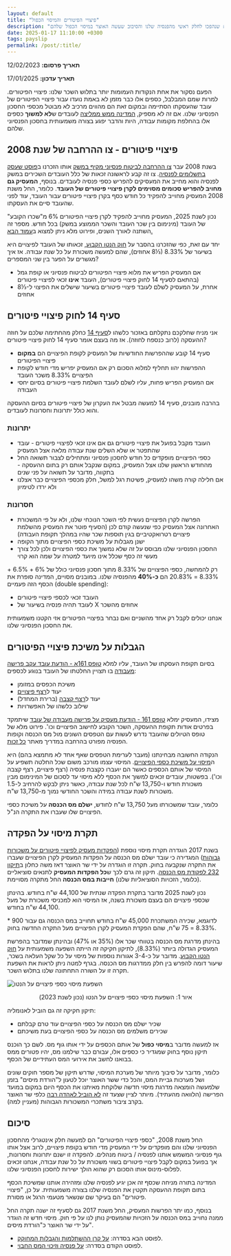 ```yaml
---
layout: default
title: "פיצויי הפיטורים והמיסוי הכפול"
description: "על פיצויי הפיטורים שנהפכו לחלק ראשי מהפנסיה שלנו והסיבוב שעשה האוצר במיסוי הכפול שלהם"
date: 2025-01-17 11:10:00 +0300
tags: payslip
permalink: /post/:title/
---
```

**תאריך פרסום:** 12/02/2023

**תאריך עדכון:** 17/01/2025

הפעם נסקור את אחת הנקודות העמומות יותר בתלוש השכר שלנו: פיצויי הפיטורים. למרות שמם המבלבל, כספים אלו כבר מזמן לא באמת נועדו עבור פיצויי הפיטורים של עובד שהעסקתו הסתיימה ובמקום זאת הם מהווים מרכיב לא מבוטל מכספי החסכון הפנסיוני שלנו. אם זה לא מספיק, [המדינה ממש ממליצה](https://www.kolzchut.org.il/he/%D7%A4%D7%99%D7%A6%D7%95%D7%99%D7%99_%D7%A4%D7%99%D7%98%D7%95%D7%A8%D7%99%D7%9D_%D7%9C%D7%A2%D7%95%D7%91%D7%93_%D7%A9%D7%94%D7%AA%D7%A4%D7%98%D7%A8) לעובדים ש**לא למשוך** כספים אלו בהחלפת מקומות עבודה, היות והדבר יפגע בצורה משמעותית בחסכון הפנסיוני שלהם.


## פיצויי פיטורים - צו ההרחבה של שנת 2008
בשנת 2008 עבר [צו ההרחבה לביטוח פנסיוני מקיף במשק](https://www.kolzchut.org.il/he/%D7%A6%D7%95_%D7%94%D7%A8%D7%97%D7%91%D7%94_%D7%9C%D7%91%D7%99%D7%98%D7%95%D7%97_%D7%A4%D7%A0%D7%A1%D7%99%D7%95%D7%A0%D7%99_%D7%9E%D7%A7%D7%99%D7%A3_%D7%91%D7%9E%D7%A9%D7%A7) אותו הזכרנו ב[פוסט שעסק בתשלומים לפנסיה](../על-פנסיה-וזיכוי-המס-החבוי/). צו זה קבע לראשונה זכאות של כלל העובדים השכירים במשק לפנסיה והוא מחייב את המעסיקים להפריש כספי פנסיה לעובדים. בנוסף, **המעסיק גם מחויב להפריש סכומים מסוימים לקרן פיצויי פיטורים של העובד**. כלומר, החל משנת 2008 המעסיק מחוייב להפקיד כל חודש כסף בקרן פיצויי פיטורים עבור העובד, עוד לפני שהעובד סיים את העסקתו.


נכון לשנת 2025, המעסיק מחוייב להפקיד לקרן פיצויי הפיטורים 6% מ"שכרו הקובע" של העובד (מינימום בין שכר העובד והשכר הממוצע במשק) בכל חודש. מספר זה השתנה לאורך השנים, ופירוט מלא ניתן למצוא ב[עמוד הבא.](https://www.kolzchut.org.il/he/%D7%97%D7%95%D7%91%D7%AA_%D7%91%D7%99%D7%98%D7%95%D7%97_%D7%A4%D7%A0%D7%A1%D7%99%D7%95%D7%A0%D7%99_%D7%9C%D7%A2%D7%95%D7%91%D7%93%D7%99%D7%9D#.D7.A9.D7.99.D7.A2.D7.95.D7.A8.D7.99_.D7.94.D7.94.D7.A4.D7.A8.D7.A9.D7.95.D7.AA_.D7.9E.D7.A9.D7.9B.D7.A8_.D7.94.D7.A2.D7.95.D7.91.D7.93)


יחד עם זאת, כפי שהזכרנו בהסבר על [חוק הנטו הקבוע](../חוק-הנטו-הקבוע/), זכאותו של העובד לפיצויים היא בשיעור של 8.33% (⅓8 אחוזים), שהם למעשה משכורת על כל שנת עבודה. אז איך מגשרים על הפער בין שני המספרים?
* אם המעסיק הפריש את מלוא פיצויי הפיטורים לביטוח פנסיוני או קופת גמל (בהתאם לסעיף 14 לחוק פיצויי פיטורים), העובד **אינו** זכאי לפיצויי פיטורים
* אחרת, על המעסיק לשלם לעובד פיצויי פיטורים בשיעור שישלים את הפיצוי ל-⅓8 אחוזים

## סעיף 14 לחוק פיצויי פיטורים
אני מניח שחלקכם נתקלתם באזכור כלשהו ל[סעיף 14](https://www.kolzchut.org.il/he/%D7%A1%D7%A2%D7%99%D7%A3_14_%D7%9C%D7%97%D7%95%D7%A7_%D7%A4%D7%99%D7%A6%D7%95%D7%99%D7%99_%D7%A4%D7%99%D7%98%D7%95%D7%A8%D7%99%D7%9D) כחלק מהחתימה שלכם על חוזה ההעסקה (לרוב כנספח לחוזה). אז מה בעצם אומר סעיף 14 לחוק פיצויי פיטורים?
* סעיף 14 קובע שההפרשות החודשיות של המעסיק לקופת הפיצויים הם **במקום** פיצויי הפיטורים
* ההפרשות יהוו תחליף למלוא הסכום רק אם המעסיק יפריש מדי חודש לקופת הפיצויים 8.33% משכר העובד
* אם המעסיק הפריש פחות, עליו לשלם לעובד השלמת פיצויי פיטורים בסיום יחסי העבודה

בהרבה מובנים, סעיף 14 למעשה מבטל את העקרון של פיצויי פיטורים בסיום ההעסקה והוא כולל יתרונות וחסרונות לעובדים.


### יתרונות
* העובד מקבל בפועל את פיצויי פיטורים גם אם אינו זכאי לפיצויי פיטורים - עובד שהתפטר או שלא השלים שנת עבודה מלאה אצל המעסיק
* כספי הפיצויים מופקדים כל חודש לחסכון פנסיוני ומתחילים לצבור תשואה החל מהחודש הראשון שלנו אצל המעסיק, במקום שנקבל אותם רק בתום ההעסקה - בתקווה, מדובר על תשואה על פני שנים
* אם חלילה קורה משהו למעסיק, פשיטת רגל למשל, חלק מכספי הפיצויים כבר אצלנו ולא ירדו לטימיון

### חסרונות
* הפרשה לקרן הפיצויים נעשית לפי השכר הנוכחי שלנו, ולא על פי המשכורת האחרונה אצל המעסיק כפי שנעשה קודם לכן (הסעיף פוטר את המעסיק מהשלמת פיצויים רטרואקטיביים בגין תוספות שכר שהיו במהלך תקופת העבודה)
* ישנן מגבלות על משיכת כספי הפיצויים מתוך הקופה
* החסכון הפנסיוני שלנו מבוסס על זה שלא נמשוך את כספי הפיצויים ולכן לכל צורך מעשי זה כסף שכלל אינו מיועד למטרה על שמה הוא קרוי

רק להמחשה, כספי הפיצויים של 8.33% מתוך חסכון פנסיוני כולל של 6% + 6.5% + 8.33% = 20.83% הם **כ-40%** מהפנסיה שלנו. במובנים מסויים, המדינה סופרת את הכסף הזה פעמיים (double spending):
* העובד זכאי לכספי פיצויי פיטורים
* לעובד תהיה פנסיה בשיעור של X אחוזים מהשכר

אנחנו יכולים לקבל רק אחד מהשניים ואם נבחר בפיצויי הפיטורים אזי הקטנו משמעותית את החסכון הפנסיוני שלנו.


## הגבלות על משיכת פיצויי הפיטורים
בסיום תקופת העסקתו של העובד, עליו למלא [טופס 161א - הודעת עובד עקב פרישה מעבודה](https://www.gov.il/BlobFolder/service/itc161a/he/Service_Pages_Income_tax_itc161aNew.pdf) בו תצויין החלטתו של העובד בנוגע לכספים:
* משיכת הכפסים במזומן
* יעוד ל[רצף פיצויים](https://www.kolzchut.org.il/he/%D7%A8%D7%A6%D7%A3_%D7%A4%D7%99%D7%A6%D7%95%D7%99%D7%99%D7%9D_(%D7%99%D7%A2%D7%95%D7%93_%D7%9B%D7%A1%D7%A4%D7%99_%D7%A4%D7%99%D7%A6%D7%95%D7%99%D7%99_%D7%94%D7%A4%D7%99%D7%98%D7%95%D7%A8%D7%99%D7%9D_%D7%9C%D7%AA%D7%A9%D7%9C%D7%95%D7%9D_%D7%A4%D7%99%D7%A6%D7%95%D7%99%D7%99%D7%9D_%D7%91%D7%A2%D7%AA%D7%99%D7%93))
* יעוד ל[רצף קצבה](https://www.kolzchut.org.il/he/%D7%A8%D7%A6%D7%A3_%D7%A7%D7%A6%D7%91%D7%94_(%D7%99%D7%A2%D7%95%D7%93_%D7%9B%D7%A1%D7%A4%D7%99_%D7%A4%D7%99%D7%A6%D7%95%D7%99%D7%99_%D7%94%D7%A4%D7%99%D7%98%D7%95%D7%A8%D7%99%D7%9D_%D7%9C%D7%9E%D7%98%D7%A8%D7%AA_%D7%A7%D7%A6%D7%91%D7%AA_%D7%A4%D7%A0%D7%A1%D7%99%D7%94_%D7%97%D7%95%D7%93%D7%A9%D7%99%D7%AA)) (ברירת המחדל)
* שילוב כלשהו של האפשרויות

מצידו, המעסיק ימלא [טופס 161 - הודעת מעסיק על פרישה מעבודה של עובד](https://www.gov.il/BlobFolder/service/itc-161/he/itc161New.pdf) שיתמקד בפרטים אודות תקופת ההעסקה, השכר הקובע לחישוב הפיצויים וכו'. פירוט מלא של טופס הטיולים שהעובד נדרש לעשות עם הטפסים השונים מול מס הכנסה וקופות הפנסיה מפורט בהרחבה במדריך מאתר [כל זכות](https://www.kolzchut.org.il/he/%D7%9E%D7%A9%D7%99%D7%9B%D7%AA_%D7%9B%D7%A1%D7%A4%D7%99_%D7%A4%D7%99%D7%A6%D7%95%D7%99%D7%99_%D7%A4%D7%99%D7%98%D7%95%D7%A8%D7%99%D7%9D_%D7%9E%D7%A7%D7%95%D7%A4%D7%AA_%D7%92%D7%9E%D7%9C_%D7%90%D7%95_%D7%9E%D7%94%D7%91%D7%99%D7%98%D7%95%D7%97_%D7%94%D7%A4%D7%A0%D7%A1%D7%99%D7%95%D7%A0%D7%99).


הנקודה החשובה מבחינתנו (מעבר לערימת הטפסים שאף אחד לא מתמצא בהם) היא ה[מיסוי על משיכת כספי הפיצויים](https://www.kolzchut.org.il/he/%D7%A4%D7%98%D7%95%D7%A8_%D7%9E%D7%9E%D7%A1_%D7%94%D7%9B%D7%A0%D7%A1%D7%94_%D7%A2%D7%9C_%D7%A4%D7%99%D7%A6%D7%95%D7%99%D7%99_%D7%A4%D7%99%D7%98%D7%95%D7%A8%D7%99%D7%9D). המיסוי עצמו מורכב משום שכל החלטה תשפיע על המיסוי של אותם הכספים כאשר הם יועברו כקצבת פנסיה (רצף פיצויים, רצף קצבה וכו'). בפשטות, עובדים זכאים למשוך את הכסף ללא מיסוי עד לסכום של המינימום מבין משכורת חודש ו-13,750 ש"ח לכל שנת עבודה, כאשר ניתן לבקש להרחיב ל-1.5 משכורות לשנת עבודה במידה והשכר החודשי נמוך מ-13,750 ש"ח.


כלומר, עובד שמשכורתו מעל 13,750 ש"ח לחודש, **ישלם מס הכנסה** על משיכת כספי הפיצויים שלו שעברו את התקרה הנ"ל.


## תקרת מיסוי על הפקדה
בשנת 2017 הוגדרה תקרת מיסוי נוספת ([הפקדות מעסיק לפיצויי פיטורים על משכורות גבוהות](https://www.haimasher.com/%D7%94%D7%A4%D7%A7%D7%93%D7%95%D7%AA-%D7%9E%D7%A2%D7%A1%D7%99%D7%A7-%D7%A4%D7%99%D7%A6%D7%95%D7%99%D7%99-%D7%A4%D7%99%D7%98%D7%95%D7%A8%D7%99%D7%9D-%D7%9E%D7%A9%D7%9B%D7%95%D7%A8%D7%95%D7%AA-%D7%92%D7%91%D7%95%D7%94%D7%95%D7%AA-%D7%A9%D7%A0%D7%AA-2017-%D7%9E%D7%A1-%D7%94%D7%9B%D7%A0%D7%A1%D7%94)) המגדירה כי עובד ישלם מס הכנסה על הפקדות המעסיק לקרן הפיצויים שעברו את התקרה שנקבעה בחוק. תקרה זו הוגדרה על ידי שר האוצר דאז משה כחלון ב[תיקון 232 לפקודת מס הכנסה](https://www.nevo.co.il/law_html/Law01/255_001.htm#Seif4). תיקון זה גרם לכך ש**כל הפקדות המעסיק** לתנאים סוציאליים (כלומר, הזכויות הסוציאליות שלנו) **חייבות במס הכנסה** החל מתקרה מסויימת.


נכון לשנת 2025 מדובר בתקרת הפקדה שנתית של 44,100 ש"ח בחודש. בהינתן שכספי פיצויים הם בעצם משכורת בשנה, אז המיסוי הוא למכניסי משכורת של מעל 44,100 ש"ח בחודש.


לדוגמא, שכירה המשתכרת 45,000 ש"ח בחודש תחוייב במס הכנסה גם עבור 900 * 8.33% = 75 ש"ח, שהם הפקדת המעסיק לקרן הפיצויים מעל התקרה החדשה בחוק.


בהינתן מדרגת מס הכנסה בטווחי שכר אלו (35% או 47%) ובהינתן שמדובר בהפרשת המעסיק הגדולה ביותר (8.33%), לתיקון חקיקה זה הייתה השפעה משמעותית על [חוק הנטו הקבוע](../חוק-הנטו-הקבוע/). מדובר על כ-3-4 אגורות נוספות של מיסוי על כל שקל העלאה בשכר, שיעור דומה להפרש בין חלק ממדרגות מס הכנסה. בגרף למטה ניתן לראות את השפעת תקרה זו על השורה התחתונה שלנו בתלוש השכר.

<img style="display: block; margin: auto;"
src="/assets/images/תקרת הפקדה לקרן פיצויים - 2023.png" alt="השפעת מיסוי כספי פיצויים על הנטו" title="השפעת מיסוי כספי פיצויים על הנטו">
<p style="text-align: center;">
איור 1: השפעת מיסוי כספי פיצויים על הנטו (נכון לשנת 2023)
</p>

תיקון חקיקה זה גם הוביל לאנומליה:
* שכיר ישלם מס הכנסה על כספי הפיצויים עוד טרם קבלתם
* שכירים משלמים מס הכנסה על כספי הפיצויים בעת משיכתם

אז למעשה מדובר ב**מיסוי כפול** של אותם הכספים על ידי אותו גוף מס. לשם כך הוכנס תיקון נוסף בחוק שמגדיר כי כספים אלו, עבורם כבר שילמנו מס, יהיו פטורים ממס בבואנו לחשב את אירועי המס העתידיים של הכסף.


כלומר, מדובר על סיבוך מיותר של מערכת המיסוי, שדרש תיקון של מספר חוקים שונים ושל מערכות גביית המס, והכל כדי ששר האוצר יוכל לטעון ל"הורדת מיסים" בזמן שלמעשה הומצאה מדרגת מיסוי חדשה שלוקחת מאיתנו את הכסף היום במקום במועד הפרישה (הלוואה מהעתיד). מיותר לציין שצעד זה [לא הוביל לאהדה רבה](https://www.prisha.co.il/Article/%D7%9E%D7%A1-%D7%94%D7%A4%D7%A7%D7%93%D7%94-%D7%A4%D7%99%D7%A6%D7%95%D7%99%D7%99%D7%9D) כלפי שר האוצר בקרב ציבור משתכרי המשכורות הגבוהות (מעניין למה).


## סיכום
החל משנת 2008, "כספי פיצויי הפיטורים" הם למעשה חלק אינטגרלי מהחסכון הפנסיוני שלנו והם מופקדים על ידי המעסיק מדי חודש בקופת פיצויים, לרוב אצל אותו גוף פנסיוני המשמש אותנו לפנסיה / ביטוח מנהלים. להפקדה זו ישנם יתרונות וחסרונות, אך בפועל במקום לקבל פיצויי פיטורים בשווי משכורת על כל שנת עבודה, אנחנו זכאים לפלוס-מינוס אותו הסכום רק שהוא הולך ישירות לחסכון הפנסיוני שלנו.


המדינה בתורה מניחה שכסף זה אכן יגיע לפנסיה שלנו ומזהירה אותנו שמשיכת הכסף בתום תקופת ההעסקה תקטין את הפנסיה שלנו בצורה משמעותית. על כן, "פיצויי פיטורים" הם בעיקר שם שנשאר מטעמי הרגל או מסורת.


בנוסף, כמו יתר הפרשות המעסיק, החל משנת 2017 גם לסעיף זה ישנה תקרה החל ממנה נחוייב במס הכנסה על הזכויות שהמעסיק נותן לנו על פי חוק. מיסוי חדש זה הוגדר על ידי שר האוצר כ"הורדת מיסים".

* לפוסט הבא בסדרה: [על קרן ההשתלמות והגבלות המחוקק](../קרן-השתלמות/).
* לפוסט הקודם בסדרה: [על פנסיה וזיכוי המס החבוי](../על-פנסיה-וזיכוי-המס-החבוי/).


